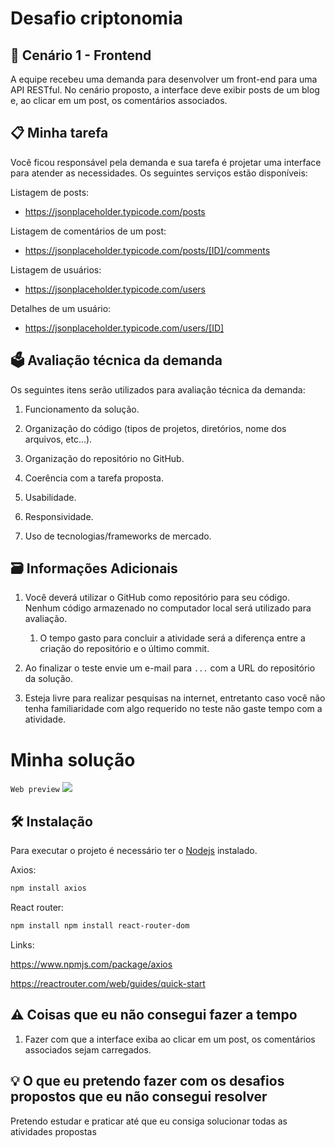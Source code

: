 # Desafio criptonomia

## 📜 Cenário 1 - Frontend

A equipe recebeu uma demanda para desenvolver um front-end para uma API RESTful. No cenário proposto, a interface deve exibir posts de um blog e, ao clicar em um post, os comentários associados.

## 📋 Minha tarefa

Você ficou responsável pela demanda e sua tarefa é projetar uma interface para atender as necessidades. Os seguintes serviços estão disponíveis:

Listagem de posts:
- https://jsonplaceholder.typicode.com/posts

Listagem de comentários de um post:
- https://jsonplaceholder.typicode.com/posts/[ID]/comments

Listagem de usuários:
- https://jsonplaceholder.typicode.com/users

Detalhes de um usuário:
- https://jsonplaceholder.typicode.com/users/[ID]

## 🗳 Avaliação técnica da demanda

Os seguintes itens serão utilizados para avaliação técnica da demanda:

1. Funcionamento da solução.

2. Organização do código (tipos de projetos, diretórios, nome dos arquivos, etc...).

3. Organização do repositório no GitHub.

4. Coerência com a tarefa proposta.

5. Usabilidade.

6. Responsividade.

7. Uso de tecnologias/frameworks de mercado.


## 🗃 Informações Adicionais

1. Você deverá utilizar o GitHub como repositório para seu código. Nenhum código armazenado no computador local será utilizado para avaliação.

    1. O tempo gasto para concluir a atividade será a diferença entre a criação do repositório e o último commit.

2. Ao finalizar o teste envie um e-mail para `...` com a URL do repositório da solução.

3. Esteja livre para realizar pesquisas na internet, entretanto caso você não tenha familiaridade com algo requerido no teste não gaste tempo com a atividade.

# Minha solução

`Web preview`
![](public/images/web-preview.gif)

## 🛠 Instalação

Para executar o projeto é necessário ter o [Nodejs](https://nodejs.org/en/download/) instalado.

Axios:

```sh
npm install axios
```

React router:

```sh
npm install npm install react-router-dom
```

Links:

https://www.npmjs.com/package/axios

https://reactrouter.com/web/guides/quick-start


## ⚠️ Coisas que eu não consegui fazer a tempo

1. Fazer com que a interface exiba ao clicar em um post, os comentários associados sejam carregados.


## 💡 O que eu pretendo fazer com os desafios propostos que eu não consegui resolver

Pretendo estudar e praticar até que eu consiga solucionar todas as atividades propostas
